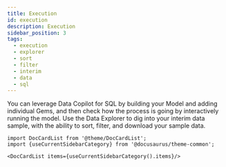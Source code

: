```yaml
---
title: Execution
id: execution
description: Execution
sidebar_position: 3
tags:
  - execution
  - explorer
  - sort
  - filter
  - interim
  - data
  - sql
---
```


You can leverage Data Copilot for SQL by building your Model and adding individual Gems, and then check how the process is going by interactively running the model. Use the Data Explorer to dig into your interim data sample, with the ability to sort, filter, and download your sample data.

```mdx-code-block
import DocCardList from '@theme/DocCardList';
import {useCurrentSidebarCategory} from '@docusaurus/theme-common';

<DocCardList items={useCurrentSidebarCategory().items}/>
```
